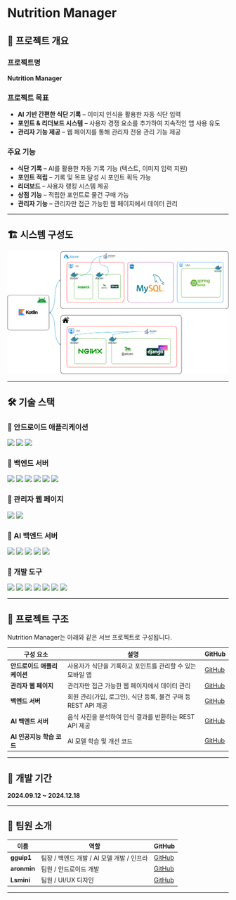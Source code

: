 # Nutrition Manager

## 📌 프로젝트 개요

### 프로젝트명  
**Nutrition Manager**  

### 프로젝트 목표  
- **AI 기반 간편한 식단 기록** – 이미지 인식을 활용한 자동 식단 입력  
- **포인트 & 리더보드 시스템** – 사용자 경쟁 요소를 추가하여 지속적인 앱 사용 유도  
- **관리자 기능 제공** – 웹 페이지를 통해 관리자 전용 관리 기능 제공  

### 주요 기능  
- **식단 기록** – AI를 활용한 자동 기록 기능 (텍스트, 이미지 입력 지원)  
- **포인트 적립** – 기록 및 목표 달성 시 포인트 획득 가능  
- **리더보드** – 사용자 랭킹 시스템 제공  
- **상점 기능** – 적립한 포인트로 물건 구매 가능  
- **관리자 기능** – 관리자만 접근 가능한 웹 페이지에서 데이터 관리  

---

## 🏗️ 시스템 구성도  
![System Architecture](../assets/images/system_architecture.png) 

---

## 🛠️ 기술 스택  

### 📌 안드로이드 애플리케이션
<p> <img src="https://img.shields.io/badge/Kotlin-%230095D5.svg?style=for-the-badge&logo=kotlin&logoColor=white"/> <img src="https://img.shields.io/badge/Android-%233DDC84.svg?style=for-the-badge&logo=android&logoColor=white"/> <img src="https://img.shields.io/badge/XML-%23E34F26.svg?style=for-the-badge&logo=xml&logoColor=white"/> </p>

### 📌 백엔드 서버
<p> <img src="https://img.shields.io/badge/Azure-%230078D4.svg?style=for-the-badge&logo=microsoftazure&logoColor=white"/> <img src="https://img.shields.io/badge/Docker-%232496ED.svg?style=for-the-badge&logo=docker&logoColor=white"/> <img src="https://img.shields.io/badge/NGINX-%23009639.svg?style=for-the-badge&logo=nginx&logoColor=white"/> <img src="https://img.shields.io/badge/Django-%23092E20.svg?style=for-the-badge&logo=django&logoColor=white"/> <img src="https://img.shields.io/badge/Gunicorn-%23449960.svg?style=for-the-badge&logo=gunicorn&logoColor=white"/> <img src="https://img.shields.io/badge/MySQL-%234479A1.svg?style=for-the-badge&logo=mysql&logoColor=white"/></p>

### 📌 관리자 웹 페이지
<p><img src="https://img.shields.io/badge/Spring%20Boot-%236DB33F.svg?style=for-the-badge&logo=springboot&logoColor=white"/> <img src="https://img.shields.io/badge/Thymeleaf-%23005F0F.svg?style=for-the-badge&logo=thymeleaf&logoColor=white"/> </p>

### 📌 AI 백엔드 서버
<p> <img src="https://img.shields.io/badge/Docker-%232496ED.svg?style=for-the-badge&logo=docker&logoColor=white"/> <img src="https://img.shields.io/badge/NGINX-%23009639.svg?style=for-the-badge&logo=nginx&logoColor=white"/> <img src="https://img.shields.io/badge/Django-%23092E20.svg?style=for-the-badge&logo=django&logoColor=white"/> <img src="https://img.shields.io/badge/Gunicorn-%23449960.svg?style=for-the-badge&logo=gunicorn&logoColor=white"/> <img src="https://img.shields.io/badge/Ultralytics-%23FF4081.svg?style=for-the-badge&logo=ultralytics&logoColor=white"/> </p>

### 📌 개발 도구
<p> <img src="https://img.shields.io/badge/Android%20Studio-%233DDC84.svg?style=for-the-badge&logo=androidstudio&logoColor=white"/> <img src="https://img.shields.io/badge/IntelliJ%20IDEA-%23000000.svg?style=for-the-badge&logo=intellijidea&logoColor=white"/> <img src="https://img.shields.io/badge/VS%20Code-%23007ACC.svg?style=for-the-badge&logo=visualstudiocode&logoColor=white"/> <img src="https://img.shields.io/badge/MySQL%20Workbench-%234479A1.svg?style=for-the-badge&logo=mysql&logoColor=white"/> <img src="https://img.shields.io/badge/Postman-%23FF6C37.svg?style=for-the-badge&logo=postman&logoColor=white"/> <img src="https://img.shields.io/badge/PuTTY-%23000000.svg?style=for-the-badge&logo=windows-terminal&logoColor=white"/> <img src="https://img.shields.io/badge/FileZilla-%23BF0000.svg?style=for-the-badge&logo=filezilla&logoColor=white"/> </p>


---

## 🔗 프로젝트 구조  

Nutrition Manager는 아래와 같은 서브 프로젝트로 구성됩니다.  

| 구성 요소 | 설명 | GitHub |
|------------|-------------------------------------------------|----------------|
| **안드로이드 애플리케이션** | 사용자가 식단을 기록하고 포인트를 관리할 수 있는 모바일 앱 | [GitHub](https://github.com/wku-team-potato/N.M_FE) |
| **관리자 웹 페이지** | 관리자만 접근 가능한 웹 페이지에서 데이터 관리 | [GitHub](https://github.com/wku-team-potato/N.M_Manager) |
| **백엔드 서버** | 회원 관리(가입, 로그인), 식단 등록, 물건 구매 등 REST API 제공 | [GitHub](https://github.com/wku-team-potato/N.M_BE) |
| **AI 백엔드 서버** | 음식 사진을 분석하여 인식 결과를 반환하는 REST API 제공 | [GitHub](https://github.com/wku-team-potato/N.M_AI_BE) |
| **AI 인공지능 학습 코드** | AI 모델 학습 및 개선 코드 | [GitHub](https://github.com/wku-team-potato/FoodDetectAI-YOLO) |

---

## 📆 개발 기간  
**2024.09.12 ~ 2024.12.18**  

---

## 👥 팀원 소개  

| 이름 | 역할 | GitHub |
|------|-----------------------------|--------------------------------|
| **gguip1** | 팀장 / 백엔드 개발 / AI 모델 개발 / 인프라 | [GitHub](https://github.com/gguip1) |
| **aronmin** | 팀원 / 안드로이드 개발 | [GitHub](https://github.com/aronmin) |
| **Lsmini** | 팀원 / UI/UX 디자인 | [GitHub](https://github.com/Lsmini) |

---